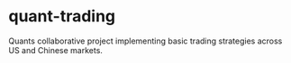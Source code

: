 # quant-trading
Quants collaborative project implementing basic trading strategies across US and Chinese markets.
